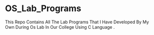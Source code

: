 # OS_Lab_Programs
This Repo Contains All The Lab Programs That I Have Developed By My Own During Os Lab In Our College Using C Language .
